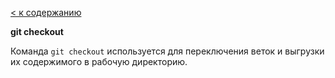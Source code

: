 [< к содержанию](./readme.md)

**git checkout**

Команда `git checkout` используется для переключения веток и выгрузки их содержимого в рабочую директорию.